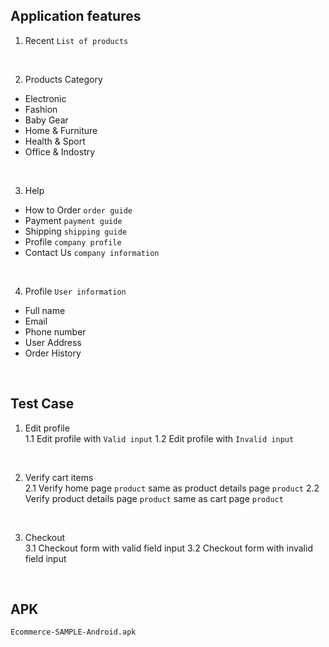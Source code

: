## Application features
1. Recent `List of products` <br>

<br>

2. Products Category <br>
- Electronic
- Fashion
- Baby Gear
- Home & Furniture
- Health & Sport
- Office & Indostry

<br>

3. Help <br>
- How to Order `order guide` <br>
- Payment `payment guide` <br>
- Shipping `shipping guide` <br>
- Profile `company profile` <br>
- Contact Us `company information` <br>

<br>

4. Profile `User information` <br>
- Full name
- Email
- Phone number
- User Address
- Order History

<br>

## Test Case <br>

1. Edit profile <br>
  1.1 Edit profile with `Valid input` 
  1.2 Edit profile with `Invalid input`

<br>

2. Verify cart items <br>
  2.1 Verify home page `product` same as product details page `product`
  2.2 Verify product details page `product` same as cart page `product`

<br>

3. Checkout <br>
  3.1 Checkout form with valid field input
  3.2 Checkout form with invalid field input

<br>

## APK
`Ecommerce-SAMPLE-Android.apk`


